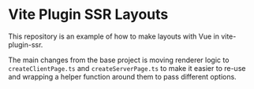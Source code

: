 # Vite Plugin SSR Layouts

This repository is an example of how to make layouts with Vue in vite-plugin-ssr.

The main changes from the base project is moving renderer logic to `createClientPage.ts` and `createServerPage.ts` to make it easier to re-use and wrapping a helper function around them to pass different options.
